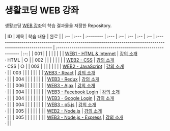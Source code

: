 # 생활코딩 WEB 강좌

생활코딩 [WEB 강좌](https://opentutorials.org/course/3083)의 학습 결과물을 저장한 Repository.

| ID  | 제목 | 학습 내용 | 완료 |
| :-- | :--- | :-------- | :--- | :-- | :-- | :-- | :-- | :-------------------------------------------------------------------------------------------------------- | :----------------------------------------------------------- | :-: |
| 001 |      |           |      |     |     |     |     | [WEB1 - HTML & Internet](https://github.com/hwahyeon/Web_Open/tree/main/WEB1%20-%20HTML%20%26%20Internet) | [강의 소개](https://opentutorials.org/course/3084)<br>· HTML |  ○  |
| 002 |      |           |      |     |     |     |     | [WEB2 - CSS](https://github.com/hwahyeon/Web_Open/tree/main/WEB2%20-%20CSS)                               | [강의 소개](https://opentutorials.org/course/3086)<br>· CSS  |  ○  |
| 003 |      |           |      |     |     |     |     | [WEB2 - JavaScript]()                                                                                     | [강의 소개](https://opentutorials.org/course/3085)<br>·      |
| 003 |      |           |      |     |     |     |     | [WEB3 - React]()                                                                                          | [강의 소개]()<br>·                                           |     |
| 004 |      |           |      |     |     |     |     | [WEB3 - Redux]()                                                                                          | [강의 소개]()<br>·                                           |     |
| 006 |      |           |      |     |     |     |     | [WEB3 - Ajax]()                                                                                           | [강의 소개](https://opentutorials.org/course/3281)<br>·      |     |
| 004 |      |           |      |     |     |     |     | [WEB3 - Facebook Login]()                                                                                 | [강의 소개](https://opentutorials.org/course/3423)<br>·      |     |
| 004 |      |           |      |     |     |     |     | [WEB3 - Google Login]()                                                                                   | [강의 소개](https://opentutorials.org/course/3424)<br>·      |     |
| 004 |      |           |      |     |     |     |     | [WEB3 - p5.js]()                                                                                          | [강의 소개](https://opentutorials.org/course/4659)<br>·      |     |
| 005 |      |           |      |     |     |     |     | [WEB2 - Node.js]()                                                                                        | [강의 소개](https://opentutorials.org/course/3332)<br>·      |     |
| 005 |      |           |      |     |     |     |     | [WEB3 - Node.js - Express]()                                                                              | [강의 소개](https://opentutorials.org/course/3370)<br>·      |     |
